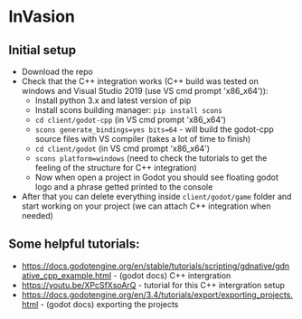 # InVasion


## Initial setup
- Download the repo
- Check that the C++ integration works (C++ build was tested on windows and Visual Studio 2019 (use VS cmd prompt 'x86_x64')):
    - Install python 3.x and latest version of pip 
    - Install scons building manager: `pip install scons`
    - `cd client/godot-cpp` (in VS cmd prompt 'x86_x64')
    - `scons generate_bindings=yes bits=64` - will build the godot-cpp source files with VS compiler (takes a lot of time to finish)
    - `cd client/godot` (in VS cmd prompt 'x86_x64')
    - `scons platform=windows` (need to check the tutorials to get the feeling of the structure for C++ integration)
    - Now when open a project in Godot you should see floating godot logo and a phrase getted printed to the console
- After that you can delete everything inside `client/godot/game` folder and start working on your project (we can attach C++ integration when needed)


## Some helpful tutorials:
- https://docs.godotengine.org/en/stable/tutorials/scripting/gdnative/gdnative_cpp_example.html - (godot docs) C++ intergration
- https://youtu.be/XPcSfXsoArQ - tutorial for this C++ intergration setup
- https://docs.godotengine.org/en/3.4/tutorials/export/exporting_projects.html - (godot docs) exporting the projects 
